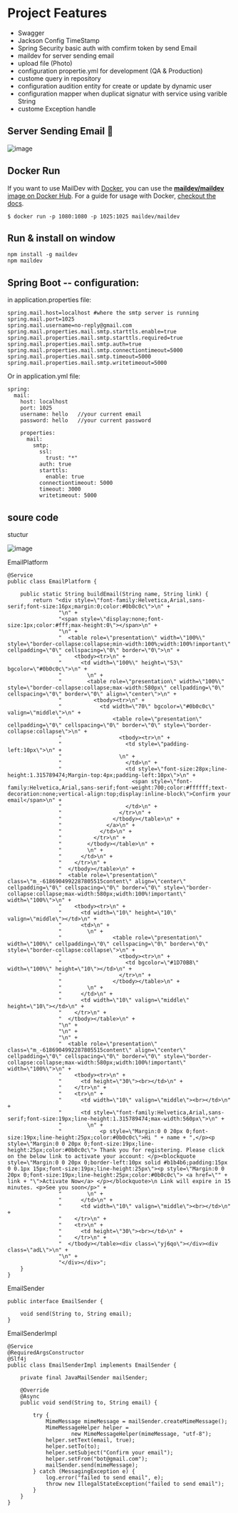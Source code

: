 # Project Features
- Swagger
- Jackson Config TimeStamp
- Spring Security basic auth with comfirm token by send Email
- maildev for server sending email
- upload file (Photo)
- configuration propertie.yml for development (QA & Production)
- custome query in repository
- configuration audition entity for create or update by dynamic user
- configuration mapper when duplicat signatur with service using varible String
- custome Exception handle

## Server Sending Email 📧


![image](https://github.com/user-attachments/assets/757d7413-c4a8-44f9-9a02-bb03a3c6a865)



## Docker Run

If you want to use MailDev with [Docker](https://www.docker.com/), you can use the
[**maildev/maildev** image on Docker Hub](https://hub.docker.com/r/maildev/maildev).
For a guide for usage with Docker,
[checkout the docs](https://github.com/maildev/maildev/blob/master/docs/docker.md).

    $ docker run -p 1080:1080 -p 1025:1025 maildev/maildev

## Run & install on window

```
npm install -g maildev
npm maildev
```
## Spring Boot -- configuration:

in application.properties file:
```
spring.mail.host=localhost #where the smtp server is running
spring.mail.port=1025
spring.mail.username=no-reply@gmail.com
spring.mail.properties.mail.smtp.starttls.enable=true
spring.mail.properties.mail.smtp.starttls.required=true
spring.mail.properties.mail.smtp.auth=true
spring.mail.properties.mail.smtp.connectiontimeout=5000
spring.mail.properties.mail.smtp.timeout=5000
spring.mail.properties.mail.smtp.writetimeout=5000
```
Or in application.yml file:<br/>
```
spring:
  mail:
    host: localhost
    port: 1025
    username: hello   //your current email
    password: hello   //your current password

    properties:
      mail:
        smtp:
          ssl:
            trust: "*"
          auth: true
          starttls:
            enable: true
          connectiontimeout: 5000
          timeout: 3000
          writetimeout: 5000
```

## soure code

stuctur

![image](https://github.com/user-attachments/assets/2d7575c6-4738-4187-91e1-9ee1cada1469)

EmailPlatform

```
@Service
public class EmailPlatform {

    public static String buildEmail(String name, String link) {
        return "<div style=\"font-family:Helvetica,Arial,sans-serif;font-size:16px;margin:0;color:#0b0c0c\">\n" +
                "\n" +
                "<span style=\"display:none;font-size:1px;color:#fff;max-height:0\"></span>\n" +
                "\n" +
                "  <table role=\"presentation\" width=\"100%\" style=\"border-collapse:collapse;min-width:100%;width:100%!important\" cellpadding=\"0\" cellspacing=\"0\" border=\"0\">\n" +
                "    <tbody><tr>\n" +
                "      <td width=\"100%\" height=\"53\" bgcolor=\"#0b0c0c\">\n" +
                "        \n" +
                "        <table role=\"presentation\" width=\"100%\" style=\"border-collapse:collapse;max-width:580px\" cellpadding=\"0\" cellspacing=\"0\" border=\"0\" align=\"center\">\n" +
                "          <tbody><tr>\n" +
                "            <td width=\"70\" bgcolor=\"#0b0c0c\" valign=\"middle\">\n" +
                "                <table role=\"presentation\" cellpadding=\"0\" cellspacing=\"0\" border=\"0\" style=\"border-collapse:collapse\">\n" +
                "                  <tbody><tr>\n" +
                "                    <td style=\"padding-left:10px\">\n" +
                "                  \n" +
                "                    </td>\n" +
                "                    <td style=\"font-size:28px;line-height:1.315789474;Margin-top:4px;padding-left:10px\">\n" +
                "                      <span style=\"font-family:Helvetica,Arial,sans-serif;font-weight:700;color:#ffffff;text-decoration:none;vertical-align:top;display:inline-block\">Confirm your email</span>\n" +
                "                    </td>\n" +
                "                  </tr>\n" +
                "                </tbody></table>\n" +
                "              </a>\n" +
                "            </td>\n" +
                "          </tr>\n" +
                "        </tbody></table>\n" +
                "        \n" +
                "      </td>\n" +
                "    </tr>\n" +
                "  </tbody></table>\n" +
                "  <table role=\"presentation\" class=\"m_-6186904992287805515content\" align=\"center\" cellpadding=\"0\" cellspacing=\"0\" border=\"0\" style=\"border-collapse:collapse;max-width:580px;width:100%!important\" width=\"100%\">\n" +
                "    <tbody><tr>\n" +
                "      <td width=\"10\" height=\"10\" valign=\"middle\"></td>\n" +
                "      <td>\n" +
                "        \n" +
                "                <table role=\"presentation\" width=\"100%\" cellpadding=\"0\" cellspacing=\"0\" border=\"0\" style=\"border-collapse:collapse\">\n" +
                "                  <tbody><tr>\n" +
                "                    <td bgcolor=\"#1D70B8\" width=\"100%\" height=\"10\"></td>\n" +
                "                  </tr>\n" +
                "                </tbody></table>\n" +
                "        \n" +
                "      </td>\n" +
                "      <td width=\"10\" valign=\"middle\" height=\"10\"></td>\n" +
                "    </tr>\n" +
                "  </tbody></table>\n" +
                "\n" +
                "\n" +
                "\n" +
                "  <table role=\"presentation\" class=\"m_-6186904992287805515content\" align=\"center\" cellpadding=\"0\" cellspacing=\"0\" border=\"0\" style=\"border-collapse:collapse;max-width:580px;width:100%!important\" width=\"100%\">\n" +
                "    <tbody><tr>\n" +
                "      <td height=\"30\"><br></td>\n" +
                "    </tr>\n" +
                "    <tr>\n" +
                "      <td width=\"10\" valign=\"middle\"><br></td>\n" +
                "      <td style=\"font-family:Helvetica,Arial,sans-serif;font-size:19px;line-height:1.315789474;max-width:560px\">\n" +
                "        \n" +
                "            <p style=\"Margin:0 0 20px 0;font-size:19px;line-height:25px;color:#0b0c0c\">Hi " + name + ",</p><p style=\"Margin:0 0 20px 0;font-size:19px;line-height:25px;color:#0b0c0c\"> Thank you for registering. Please click on the below link to activate your account: </p><blockquote style=\"Margin:0 0 20px 0;border-left:10px solid #b1b4b6;padding:15px 0 0.1px 15px;font-size:19px;line-height:25px\"><p style=\"Margin:0 0 20px 0;font-size:19px;line-height:25px;color:#0b0c0c\"> <a href=\"" + link + "\">Activate Now</a> </p></blockquote>\n Link will expire in 15 minutes. <p>See you soon</p>" +
                "        \n" +
                "      </td>\n" +
                "      <td width=\"10\" valign=\"middle\"><br></td>\n" +
                "    </tr>\n" +
                "    <tr>\n" +
                "      <td height=\"30\"><br></td>\n" +
                "    </tr>\n" +
                "  </tbody></table><div class=\"yj6qo\"></div><div class=\"adL\">\n" +
                "\n" +
                "</div></div>";
    }
}

```

EmailSender

```
public interface EmailSender {

    void send(String to, String email);
}

```

EmailSenderImpl

```
@Service
@RequiredArgsConstructor
@Slf4j
public class EmailSenderImpl implements EmailSender {

    private final JavaMailSender mailSender;

    @Override
    @Async
    public void send(String to, String email) {

        try {
            MimeMessage mimeMessage = mailSender.createMimeMessage();
            MimeMessageHelper helper =
                    new MimeMessageHelper(mimeMessage, "utf-8");
            helper.setText(email, true);
            helper.setTo(to);
            helper.setSubject("Confirm your email");
            helper.setFrom("bot@gmail.com");
            mailSender.send(mimeMessage);
        } catch (MessagingException e) {
            log.error("failed to send email", e);
            throw new IllegalStateException("failed to send email");
        }
    }
}

```


